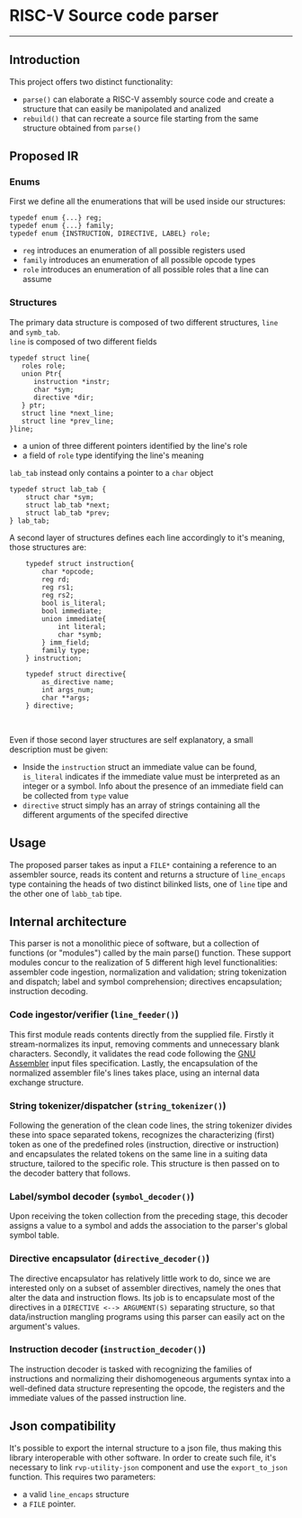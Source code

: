 # RISC-V Source code parser
---
## Introduction
This project offers two distinct functionality:
* `parse()` can elaborate a RISC-V  assembly source code and create a structure that can easily be manipolated and analized
* `rebuild()` that can recreate a source file starting from the same structure obtained from `parse()`
## Proposed IR
### Enums
First we define all the enumerations that will be used inside our structures:

```
typedef enum {...} reg;
typedef enum {...} family;
typedef enum {INSTRUCTION, DIRECTIVE, LABEL} role;
```
* `reg` introduces an enumeration of all possible registers used
* `family` introduces an enumeration of all possible opcode types 
* `role` introduces an enumeration of all possible roles that a line can assume

### Structures
The primary data structure is composed of two different structures, `line` and `symb_tab`.
<br>
`line` is composed of two different fields

```
typedef struct line{
   roles role;
   union Ptr{
      instruction *instr;
      char *sym;
      directive *dir;
   } ptr;
   struct line *next_line;
   struct line *prev_line;
}line;
```

* a union of three different pointers identified by the line's role
* a field of `role` type identifying the line's meaning

`lab_tab` instead only contains a pointer to a `char` object

```
typedef struct lab_tab {
    struct char *sym;
    struct lab_tab *next;
    struct lab_tab *prev;
} lab_tab;
```

A second layer of structures defines each line accordingly to it's meaning, those structures are:

```
    typedef struct instruction{
        char *opcode;
        reg rd;
        reg rs1;
        reg rs2;
        bool is_literal;
        bool immediate;
        union immediate{
            int literal;
            char *symb;
        } imm_field;
        family type;
    } instruction;

    typedef struct directive{
        as_directive name;
        int args_num;
        char **args;
    } directive;
```
<br>

Even if those second layer structures are self explanatory, a small description must be given:
* Inside the `instruction` struct an immediate value can be found, `is_literal` indicates if the immediate value must be interpreted as an integer or a symbol. Info about the presence of an immediate field can be collected from `type` value
* `directive` struct simply has an array of strings containing all the different arguments of the specifed directive

## Usage
The proposed parser takes as input a `FILE*` containing a reference to an assembler source, reads its content and returns a structure of `line_encaps` type containing the heads of two distinct bilinked lists, one of `line` tipe and the other one of `labb_tab` tipe. 

## Internal architecture
This parser is not a monolithic piece of software, but a collection of functions (or "modules") called by the main parse() function.
These support modules concur to the realization of 5 different high level functionalities: assembler code ingestion, normalization and validation; string tokenization and dispatch; label and symbol comprehension; directives encapsulation; instruction decoding.
### Code ingestor/verifier (`line_feeder()`)
This first module reads contents directly from the supplied file.
Firstly it stream-normalizes its input, removing comments and unnecessary blank characters.
Secondly, it validates the read code following the [GNU Assembler](https://sourceware.org/binutils/docs-2.32/as/) input files specification.
Lastly, the encapsulation of the normalized assembler file's lines takes place, using an internal data exchange structure.
### String tokenizer/dispatcher (`string_tokenizer()`)
Following the generation of the clean code lines, the string tokenizer divides these into space separated tokens, recognizes the characterizing (first) token as one of the predefined roles (instruction, directive or instruction) and encapsulates the related tokens on the same line in a suiting data structure, tailored to the specific role. This structure is then passed on to the decoder battery that follows.
### Label/symbol decoder (`symbol_decoder()`)
Upon receiving the token collection from the preceding stage, this decoder assigns a value to a symbol and adds the association to the parser's global symbol table.
### Directive encapsulator (`directive_decoder()`)
The directive encapsulator has relatively little work to do, since we are interested only on a subset of assembler directives, namely the ones that alter the data and instruction flows.
Its job is to encapsulate most of the directives in a `DIRECTIVE <--> ARGUMENT(S)` separating structure, so that data/instruction mangling programs using this parser can easily act on the argument's values.
### Instruction decoder (`instruction_decoder()`)
The instruction decoder is tasked with recognizing the families of instructions and normalizing their dishomogeneous arguments syntax into a well-defined data structure representing the opcode, the registers and the immediate values of the passed instruction line.

## Json compatibility
It's possible to export the internal structure to a json file, thus making this library interoperable with other software. In order to create such file, it's necessary to link `rvp-utility-json` component and use the `export_to_json` function. This requires two parameters:
* a valid `line_encaps` structure 
* a `FILE` pointer.